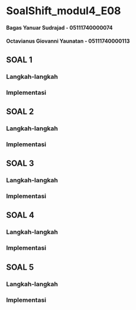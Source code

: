 # SoalShift_modul4_E08

#### Bagas Yanuar Sudrajad - 05111740000074 
#### Octavianus Giovanni Yaunatan - 05111740000113

## SOAL 1

### Langkah-langkah

### Implementasi

## SOAL 2

### Langkah-langkah

### Implementasi

## SOAL 3

### Langkah-langkah

### Implementasi

## SOAL 4

### Langkah-langkah

### Implementasi

## SOAL 5

### Langkah-langkah

### Implementasi
